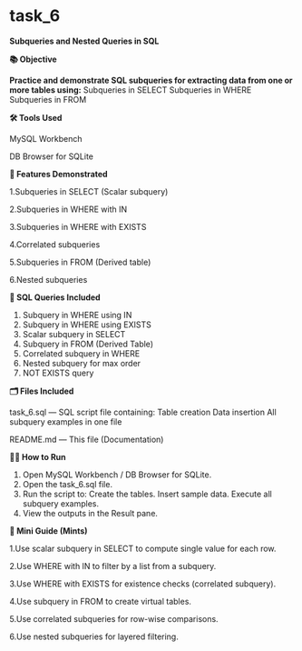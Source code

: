 # task_6

**Subqueries and Nested Queries in SQL**


 **📚 Objective**
 
 **Practice and demonstrate SQL subqueries for extracting data from one or more tables using:**
 Subqueries in SELECT
 Subqueries in WHERE
 Subqueries in FROM

**🛠️ Tools Used**

 MySQL Workbench 
 
 DB Browser for SQLite

**🚀 Features Demonstrated**

1.Subqueries in SELECT (Scalar subquery)

2.Subqueries in WHERE with IN

3.Subqueries in WHERE with EXISTS

4.Correlated subqueries

5.Subqueries in FROM (Derived table)

6.Nested subqueries

**📜 SQL Queries Included**

1. Subquery in WHERE using IN
2. Subquery in WHERE using EXISTS
3. Scalar subquery in SELECT
4. Subquery in FROM (Derived Table)
5. Correlated subquery in WHERE
6. Nested subquery for max order
7. NOT EXISTS query

**🗂️ Files Included**

task_6.sql — SQL script file containing:
Table creation
Data insertion
All subquery examples in one file

README.md — This file (Documentation)

**🏃‍♂️ How to Run**

1. Open MySQL Workbench / DB Browser for SQLite.
2. Open the task_6.sql file.
3. Run the script to:
Create the tables.
Insert sample data.
Execute all subquery examples.
4. View the outputs in the Result pane.

**📑 Mini Guide (Mints)**

1.Use scalar subquery in SELECT to compute single value for each row.

2.Use WHERE with IN to filter by a list from a subquery.


3.Use WHERE with EXISTS for existence checks (correlated subquery).

4.Use subquery in FROM to create virtual tables.

5.Use correlated subqueries for row-wise comparisons.

6.Use nested subqueries for layered filtering.
